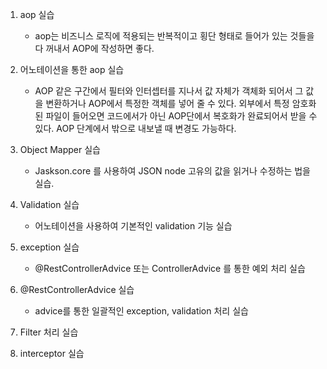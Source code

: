 1. aop 실습
   - aop는 비즈니스 로직에 적용되는 반복적이고 횡단 형태로 들어가 있는 것들을 다 꺼내서 AOP에 작성하면 좋다.
  
2. 어노테이션을 통한 aop 실습
   - AOP 같은 구간에서 필터와 인터셉터를 지나서 값 자체가 객체화 되어서 그 값을 변환하거나 AOP에서 특정한 객체를 넣어 줄 수 있다. 외부에서 특정 암호화된 파일이 들어오면 코드에서가 아닌 AOP단에서 복호화가 완료되어서 받을 수 있다. AOP 단계에서 밖으로 내보낼 때 변경도 가능하다.
   
3. Object Mapper 실습
   - Jaskson.core 를 사용하여 JSON node 고유의 값을 읽거나 수정하는 법을 실습.
  
4. Validation 실습
   - 어노테이션을 사용하여 기본적인 validation 기능 실습
5. exception 실습
   - @RestControllerAdvice 또는 ControllerAdvice 를 통한 예외 처리 실습
6. @RestControllerAdvice 실습
   - advice를 통한 일괄적인 exception, validation 처리 실습
7. Filter 처리 실습
8. interceptor 실습
